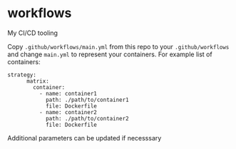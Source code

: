 # workflows
My CI/CD tooling

Copy `.github/workflows/main.yml` from this repo to your `.github/workflows` and change `main.yml` to represent your containers. For example list of containers:
```
strategy:
      matrix:
        container:
          - name: container1
            path: ./path/to/container1
            file: Dockerfile
          - name: container2
            path: ./path/to/container2
            file: Dockerfile
```

Additional parameters can be updated if necesssary
